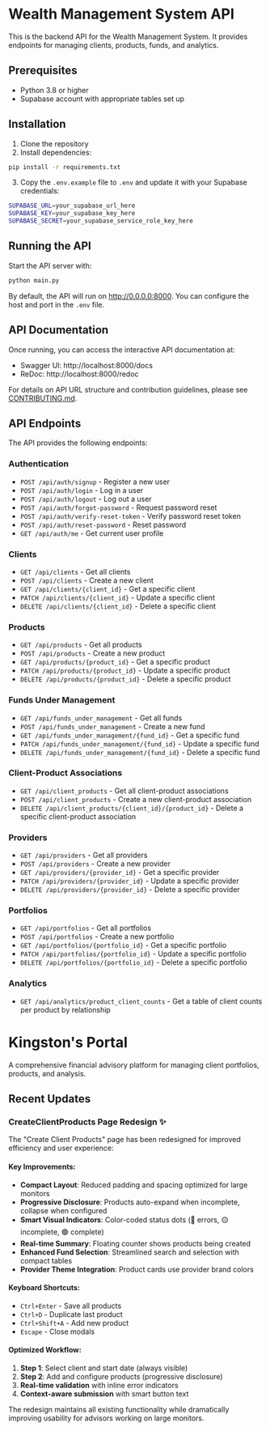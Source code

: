 # Wealth Management System API

This is the backend API for the Wealth Management System. It provides endpoints for managing clients, products, funds, and analytics.

## Prerequisites

- Python 3.8 or higher
- Supabase account with appropriate tables set up

## Installation

1. Clone the repository
2. Install dependencies:

```bash
pip install -r requirements.txt
```

3. Copy the `.env.example` file to `.env` and update it with your Supabase credentials:

```bash
SUPABASE_URL=your_supabase_url_here
SUPABASE_KEY=your_supabase_key_here
SUPABASE_SECRET=your_supabase_service_role_key_here
```

## Running the API

Start the API server with:

```bash
python main.py
```

By default, the API will run on http://0.0.0.0:8000. You can configure the host and port in the `.env` file.

## API Documentation

Once running, you can access the interactive API documentation at:

- Swagger UI: http://localhost:8000/docs
- ReDoc: http://localhost:8000/redoc

For details on API URL structure and contribution guidelines, please see [CONTRIBUTING.md](CONTRIBUTING.md).

## API Endpoints

The API provides the following endpoints:

### Authentication
- `POST /api/auth/signup` - Register a new user
- `POST /api/auth/login` - Log in a user
- `POST /api/auth/logout` - Log out a user
- `POST /api/auth/forgot-password` - Request password reset
- `POST /api/auth/verify-reset-token` - Verify password reset token
- `POST /api/auth/reset-password` - Reset password
- `GET /api/auth/me` - Get current user profile

### Clients
- `GET /api/clients` - Get all clients
- `POST /api/clients` - Create a new client
- `GET /api/clients/{client_id}` - Get a specific client
- `PATCH /api/clients/{client_id}` - Update a specific client
- `DELETE /api/clients/{client_id}` - Delete a specific client

### Products
- `GET /api/products` - Get all products
- `POST /api/products` - Create a new product
- `GET /api/products/{product_id}` - Get a specific product
- `PATCH /api/products/{product_id}` - Update a specific product
- `DELETE /api/products/{product_id}` - Delete a specific product

### Funds Under Management
- `GET /api/funds_under_management` - Get all funds
- `POST /api/funds_under_management` - Create a new fund
- `GET /api/funds_under_management/{fund_id}` - Get a specific fund
- `PATCH /api/funds_under_management/{fund_id}` - Update a specific fund
- `DELETE /api/funds_under_management/{fund_id}` - Delete a specific fund

### Client-Product Associations
- `GET /api/client_products` - Get all client-product associations
- `POST /api/client_products` - Create a new client-product association
- `DELETE /api/client_products/{client_id}/{product_id}` - Delete a specific client-product association

### Providers
- `GET /api/providers` - Get all providers
- `POST /api/providers` - Create a new provider
- `GET /api/providers/{provider_id}` - Get a specific provider
- `PATCH /api/providers/{provider_id}` - Update a specific provider
- `DELETE /api/providers/{provider_id}` - Delete a specific provider

### Portfolios
- `GET /api/portfolios` - Get all portfolios
- `POST /api/portfolios` - Create a new portfolio
- `GET /api/portfolios/{portfolio_id}` - Get a specific portfolio
- `PATCH /api/portfolios/{portfolio_id}` - Update a specific portfolio
- `DELETE /api/portfolios/{portfolio_id}` - Delete a specific portfolio

### Analytics
- `GET /api/analytics/product_client_counts` - Get a table of client counts per product by relationship

# Kingston's Portal

A comprehensive financial advisory platform for managing client portfolios, products, and analysis.

## Recent Updates

### CreateClientProducts Page Redesign ✨

The "Create Client Products" page has been redesigned for improved efficiency and user experience:

#### **Key Improvements:**
- **Compact Layout**: Reduced padding and spacing optimized for large monitors
- **Progressive Disclosure**: Products auto-expand when incomplete, collapse when configured
- **Smart Visual Indicators**: Color-coded status dots (🔴 errors, 🟡 incomplete, 🟢 complete)
- **Real-time Summary**: Floating counter shows products being created
- **Enhanced Fund Selection**: Streamlined search and selection with compact tables
- **Provider Theme Integration**: Product cards use provider brand colors

#### **Keyboard Shortcuts:**
- `Ctrl+Enter` - Save all products
- `Ctrl+D` - Duplicate last product  
- `Ctrl+Shift+A` - Add new product
- `Escape` - Close modals

#### **Optimized Workflow:**
1. **Step 1**: Select client and start date (always visible)
2. **Step 2**: Add and configure products (progressive disclosure)
3. **Real-time validation** with inline error indicators
4. **Context-aware submission** with smart button text

The redesign maintains all existing functionality while dramatically improving usability for advisors working on large monitors.